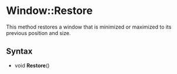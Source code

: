 # Window::Restore #
This method restores a window that is minimized or maximized to its previous position and size.

## Syntax ##
- void **Restore**()